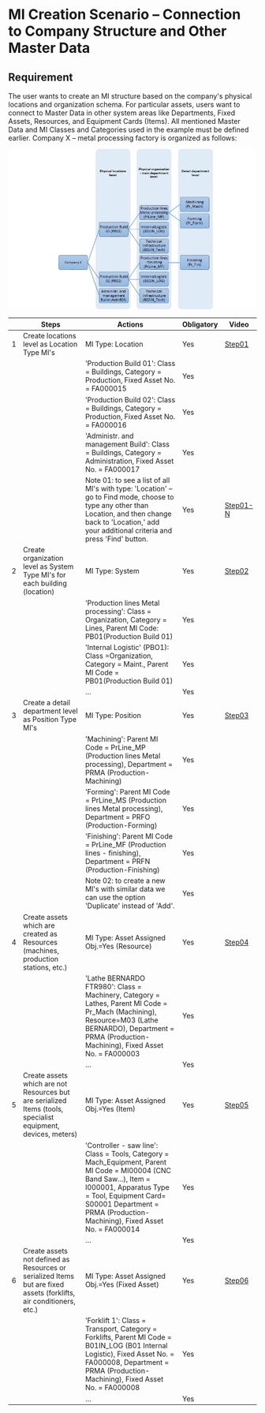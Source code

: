 # MI Creation Scenario – Connection to Company Structure and Other Master Data

## Requirement

The user wants to create an MI structure based on the company's physical locations and organization schema. For particular assets, users want to connect to Master Data in other system areas like Departments, Fixed Assets, Resources, and Equipment Cards (Items).
All mentioned Master Data and MI Classes and Categories used in the example must be defined earlier.
Company X – metal processing factory is organized as follows:

![Diagram](./media/mi-creation-diagram.webp)

|     | Steps                                                                                                               | Actions                                                                                                                                                                                                                                           | Obligatory | Video                               |
| --- | ------------------------------------------------------------------------------------------------------------------- | ------------------------------------------------------------------------------------------------------------------------------------------------------------------------------------------------------------------------------------------------- | ---------- | ----------------------------------- |
| 1   | Create locations level as Location Type MI's                                                                        | MI Type: Location                                                                                                                                                                                                                                 | Yes        | [Step01](./media/Step01-03.mp4)     |
|     |                                                                                                                     | 'Production Build 01': Class = Buildings, Category = Production, Fixed Asset No. = FA000015                                                                                                                                                       | Yes        |                                     |
|     |                                                                                                                     | 'Production Build 02': Class = Buildings, Category = Production, Fixed Asset No. = FA000016                                                                                                                                                       | Yes        |                                     |
|     |                                                                                                                     | 'Administr. and management Build': Class = Buildings, Category = Administration, Fixed Asset No. = FA000017                                                                                                                                       | Yes        |                                     |
|     |                                                                                                                     | Note 01: to see a list of all MI's with type: 'Location' – go to Find mode, choose to type any other than Location, and then change back to 'Location,' add your additional criteria and press 'Find' button.                                     | Yes        | [Step01-N](./media/Step01_N-03.mp4) |
| 2   | Create organization level as System Type MI's for each building (location)                                          | MI Type: System                                                                                                                                                                                                                                   | Yes        | [Step02](./media/Step02-03.mp4)     |
|     |                                                                                                                     | 'Production lines Metal processing': Class = Organization, Category = Lines, Parent MI Code: PB01(Production Build 01)                                                                                                                            | Yes        |                                     |
|     |                                                                                                                     | 'Internal Logistic' (PBO1): Class =Organization, Category = Maint., Parent MI Code = PB01(Production Build 01)                                                                                                                                    | Yes        |                                     |
|     |                                                                                                                     | …                                                                                                                                                                                                                                                 | Yes        |                                     |
| 3   | Create a detail department level as Position Type MI's                                                              | MI Type: Position                                                                                                                                                                                                                                 | Yes        | [Step03](./media/Step03-03.mp4)     |
|     |                                                                                                                     | 'Machining': Parent MI Code = PrLine_MP (Production lines Metal processing), Department = PRMA (Production-Machining)                                                                                                                             | Yes        |                                     |
|     |                                                                                                                     | 'Forming': Parent MI Code = PrLine_MS (Production lines Metal processing), Department = PRFO (Production-Forming)                                                                                                                                 | Yes        |                                     |
|     |                                                                                                                     | 'Finishing': Parent MI Code = PrLine_MF (Production lines - finishing), Department = PRFN (Production-Finishing)                                                                                                                                  | Yes        |                                     |
|     |                                                                                                                     | Note 02: to create a new MI's with similar data we can use the option 'Duplicate' instead of 'Add'.                                                                                                                                               | Yes        |                                     |
| 4   | Create assets which are created as Resources (machines, production stations, etc.)                                  | MI Type: Asset Assigned Obj.=Yes (Resource)                                                                                                                                                                                                       | Yes        | [Step04](./media/Step04-03.mp4)     |
|     |                                                                                                                     | 'Lathe BERNARDO FTR980': Class = Machinery, Category = Lathes, Parent MI Code = Pr_Mach (Machining), Resource=M03 (Lathe BERNARDO), Department = PRMA (Production-Machining), Fixed Asset No. = FA000003                                          | Yes        |                                     |
|     |                                                                                                                     | …                                                                                                                                                                                                                                                 | Yes        |                                     |
| 5   | Create assets which are not Resources but are serialized Items (tools, specialist equipment, devices, meters)       | MI Type: Asset Assigned Obj.=Yes (Item)                                                                                                                                                                                                           | Yes        | [Step05](./media/Step05-03.mp4)     |
|     |                                                                                                                     | 'Controller - saw line': Class = Tools, Category = Mach_Equipment, Parent MI Code = MI00004 (CNC Band Saw...), Item = I000001, Apparatus Type = Tool, Equipment Card= S00001 Department = PRMA (Production-Machining), Fixed Asset No. = FA000014 | Yes        |                                     |
|     |                                                                                                                     | …                                                                                                                                                                                                                                                 | Yes        |                                     |
| 6   | Create assets not defined as Resources or serialized Items but are fixed assets (forklifts, air conditioners, etc.) | MI Type: Asset Assigned Obj.=Yes (Fixed Asset)                                                                                                                                                                                                    | Yes        | [Step06](./media/Step06-03.mp4)     |
|     |                                                                                                                     | 'Forklift 1': Class = Transport, Category = Forklifts, Parent MI Code = B01IN_LOG (B01 Internal Logistic), Fixed Asset No. = FA000008, Department = PRMA (Production-Machining), Fixed Asset No. = FA000008                                       | Yes        |                                     |
|     |                                                                                                                     | …                                                                                                                                                                                                                                                 | Yes        |                                     |
